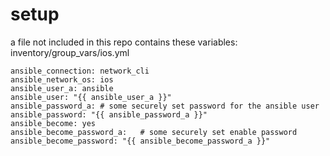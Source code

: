 



setup
=====

a file not included in this repo contains these variables:
inventory/group_vars/ios.yml

```
ansible_connection: network_cli
ansible_network_os: ios
ansible_user_a: ansible
ansible_user: "{{ ansible_user_a }}"
ansible_password_a: # some securely set password for the ansible user
ansible_password: "{{ ansible_password_a }}"
ansible_become: yes
ansible_become_password_a:   # some securely set enable password
ansible_become_password: "{{ ansible_become_password_a }}"
```



